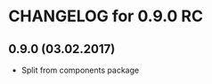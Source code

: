 CHANGELOG for 0.9.0 RC
======================

0.9.0 (03.02.2017)
-----
* Split from components package